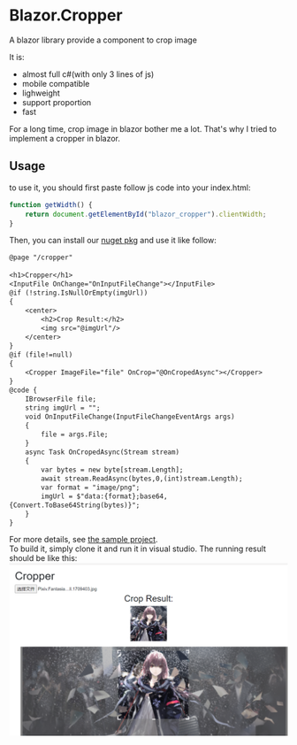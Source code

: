 # Blazor.Cropper
A blazor library provide a component to crop image

It is:
- almost full c#(with only 3 lines of js)
- mobile compatible
- lighweight
- support proportion
- fast

For a long time, crop image in blazor bother me a lot. That's why I tried to implement a cropper in blazor.

## Usage
to use it, you should first paste follow js code into your index.html:  
```js
function getWidth() {
    return document.getElementById("blazor_cropper").clientWidth;
}
```
Then, you can install our [nuget pkg](https://www.nuget.org/packages/Chronos.Blazor.Cropper) and use it like follow:
```razor
@page "/cropper"

<h1>Cropper</h1>
<InputFile OnChange="OnInputFileChange"></InputFile>
@if (!string.IsNullOrEmpty(imgUrl))
{
    <center>
        <h2>Crop Result:</h2>
        <img src="@imgUrl"/>
    </center>   
}
@if (file!=null)
{
    <Cropper ImageFile="file" OnCrop="@OnCropedAsync"></Cropper>
}
@code {
    IBrowserFile file;
    string imgUrl = "";
    void OnInputFileChange(InputFileChangeEventArgs args)
    {
        file = args.File;
    }
    async Task OnCropedAsync(Stream stream)
    {
        var bytes = new byte[stream.Length];
        await stream.ReadAsync(bytes,0,(int)stream.Length);
        var format = "image/png";
        imgUrl = $"data:{format};base64,{Convert.ToBase64String(bytes)}";
    }
}

```
For more details, see [the sample project](CropperSample).  
To build it, simply clone it and run it in visual studio. The running result should be like this:  
![](2020-09-20-22-00-04.png)  


